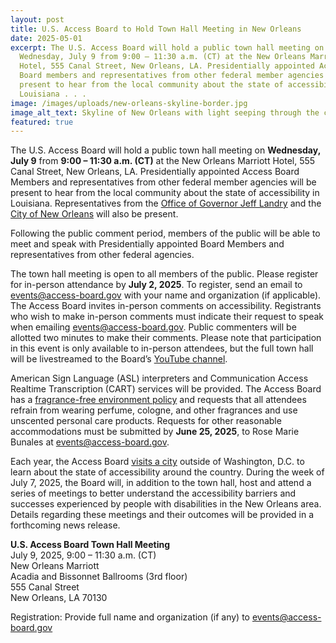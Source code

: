 ```yaml
---
layout: post
title: U.S. Access Board to Hold Town Hall Meeting in New Orleans
date: 2025-05-01
excerpt: The U.S. Access Board will hold a public town hall meeting on
  Wednesday, July 9 from 9:00 – 11:30 a.m. (CT) at the New Orleans Marriott
  Hotel, 555 Canal Street, New Orleans, LA. Presidentially appointed Access
  Board members and representatives from other federal member agencies will be
  present to hear from the local community about the state of accessibility in
  Louisiana . . .
image: /images/uploads/new-orleans-skyline-border.jpg
image_alt_text: Skyline of New Orleans with light seeping through the clouds.
featured: true
---
```

The U.S. Access Board will hold a public town hall meeting on **Wednesday, July 9** from **9:00 – 11:30 a.m. (CT)** at the New Orleans Marriott Hotel, 555 Canal Street, New Orleans, LA. Presidentially appointed Access Board Members and representatives from other federal member agencies will be present to hear from the local community about the state of accessibility in Louisiana. Representatives from the [Office of Governor Jeff Landry](https://gov.louisiana.gov/) and the [City of New Orleans](https://nola.gov/) will also be present.

Following the public comment period, members of the public will be able to meet and speak with Presidentially appointed Board Members and representatives from other federal agencies.

The town hall meeting is open to all members of the public. Please register for in-person attendance by **July 2, 2025**. To register, send an email to [events@access-board.gov](mailto:events@access-board.gov) with your name and organization (if applicable). The Access Board invites in-person comments on accessibility. Registrants who wish to make in-person comments must indicate their request to speak when emailing [events@access-board.gov](mailto:events@access-board.gov). Public commenters will be allotted two minutes to make their comments. Please note that participation in this event is only available to in-person attendees, but the full town hall will be livestreamed to the Board’s [YouTube channel](https://www.youtube.com/channel/UC5tRWTtV5eSw68N3tSpmyWw).

American Sign Language (ASL) interpreters and Communication Access Realtime Transcription (CART) services will be provided. The Access Board has a [fragrance-free environment policy](https://www.access-board.gov/about/policy/ffe.html) and requests that all attendees refrain from wearing perfume, cologne, and other fragrances and use unscented personal care products. Requests for other reasonable accommodations must be submitted by **June 25, 2025**, to Rose Marie Bunales at [events@access-board.gov](mailto:events@access-board.gov).

Each year, the Access Board [visits a city](https://www.access-board.gov/about/meetings.html) outside of Washington, D.C. to learn about the state of accessibility around the country. During the week of July 7, 2025, the Board will, in addition to the town hall, host and attend a series of meetings to better understand the accessibility barriers and successes experienced by people with disabilities in the New Orleans area. Details regarding these meetings and their outcomes will be provided in a forthcoming news release.

**U.S. Access Board Town Hall Meeting**\
July 9, 2025, 9:00 – 11:30 a.m. (CT)\
New Orleans Marriott\
Acadia and Bissonnet Ballrooms (3rd floor)\
555 Canal Street\
New Orleans, LA 70130 

Registration: Provide full name and organization (if any) to [events@access-board.gov](mailto:events@access-board.gov)
